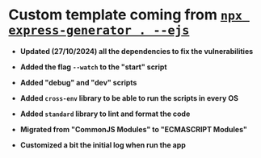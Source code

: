 # Custom template coming from [`npx express-generator . --ejs`](https://www.npmjs.com/package/express-generator)

- **Updated (27/10/2024) all the dependencies to fix the vulnerabilities**

- **Added the flag `--watch` to the "start" script**

- **Added "debug" and "dev" scripts**

- **Added `cross-env` library to be able to run the scripts in every OS**

- **Added `standard` library to lint and format the code**

- **Migrated from "CommonJS Modules" to "ECMASCRIPT Modules"**

- **Customized a bit the initial log when run the app**
